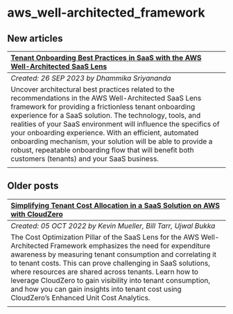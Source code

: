 # aws_well-architected_framework

## New articles

| [Tenant Onboarding Best Practices in SaaS with the AWS Well-Architected SaaS Lens](https://aws.amazon.com/blogs/apn/tenant-onboarding-best-practices-in-saas-with-the-aws-well-architected-saas-lens/) |
|:----------|
| *Created: 26 SEP 2023 by Dhammika Sriyananda* | 
| Uncover architectural best practices related to the recommendations in the AWS Well-Architected SaaS Lens framework for providing a frictionless tenant onboarding experience for a SaaS solution. The technology, tools, and realities of your SaaS environment will influence the specifics of your onboarding experience. With an efficient, automated onboarding mechanism, your solution will be able to provide a robust, repeatable onboarding flow that will benefit both customers (tenants) and your SaaS business. | 
|  | 

## Older posts
| [Simplifying Tenant Cost Allocation in a SaaS Solution on AWS with CloudZero](https://aws.amazon.com/blogs/apn/simplifying-tenant-cost-allocation-in-a-saas-solution-on-aws-with-cloudzero/) |
|:----------|
| *Created: 05 OCT 2022 by Kevin Mueller, Bill Tarr, Ujwal Bukka* | 
| The Cost Optimization Pillar of the SaaS Lens for the AWS Well-Architected Framework emphasizes the need for expenditure awareness by measuring tenant consumption and correlating it to tenant costs. This can prove challenging in SaaS solutions, where resources are shared across tenants. Learn how to leverage CloudZero to gain visibility into tenant consumption, and how you can gain insights into tenant cost using CloudZero’s Enhanced Unit Cost Analytics. | 
|  | 

